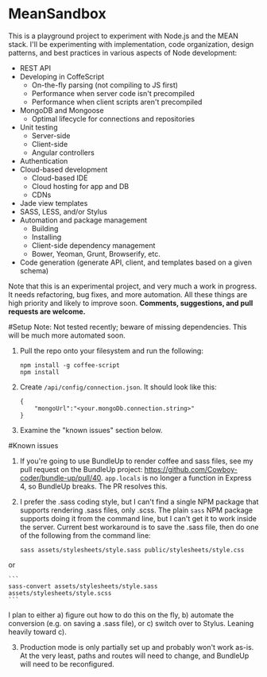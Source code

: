 # MeanSandbox
This is a playground project to experiment with Node.js and the MEAN stack. I'll be experimenting with implementation,
code organization, design patterns, and best practices in various aspects of Node development:
- REST API
- Developing in CoffeScript 
  - On-the-fly parsing (not compiling to JS first)
  - Performance when server code isn't precompiled
  - Performance when client scripts aren't precompiled
- MongoDB and Mongoose
  - Optimal lifecycle for connections and repositories
- Unit testing
  - Server-side
  - Client-side
  - Angular controllers
- Authentication
- Cloud-based development
  - Cloud-based IDE
  - Cloud hosting for app and DB
  - CDNs
- Jade view templates
- SASS, LESS, and/or Stylus
- Automation and package management
  - Building 
  - Installing 
  - Client-side dependency management
  - Bower, Yeoman, Grunt, Browserify, etc.
- Code generation (generate API, client, and templates based on a given schema)

Note that this is an experimental project, and very much a work in progress. It needs refactoring, bug fixes, and more automation. All these things are high priority and likely to improve soon. **Comments, suggestions, and pull requests are welcome.**

#Setup
Note: Not tested recently; beware of missing dependencies. This will be much more automated soon.

1. Pull the repo onto your filesystem and run the following:

    ```
    npm install -g coffee-script
    npm install
    ```
2. Create `/api/config/connection.json`. It should look like this:

    ```
    {
        "mongoUrl":"<your.mongoDb.connection.string>"
    }
    ```
3. Examine the "known issues" section below.

#Known issues
1. If you're going to use BundleUp to render coffee and sass files, see my pull request on the BundleUp project: https://github.com/Cowboy-coder/bundle-up/pull/40. `app.locals` is no longer a function in Express 4, so BundleUp breaks. The PR resolves this.
    
2. I prefer the .sass coding style, but I can't find a single NPM package that supports rendering .sass files, only .scss. The plain `sass` NPM package supports doing it from the command line, but I can't get it to work inside the server. Current best workaround is to save the .sass file, then do one of the following from the command line:

    ```
    sass assets/stylesheets/style.sass public/stylesheets/style.css 
    ```
or

    ```
    sass-convert assets/stylesheets/style.sass assets/stylesheets/style.scss  
    ```
I plan to either 
  a) figure out how to do this on the fly, 
  b) automate the conversion (e.g. on saving a .sass file), or 
  c) switch over to Stylus. 
Leaning heavily toward c).
    
3. Production mode is only partially set up and probably won't work as-is. At the very least, paths and routes will need to change, and BundleUp will need to be reconfigured.
